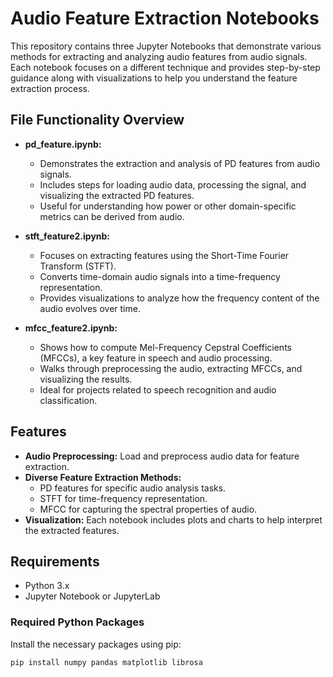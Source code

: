 # Audio Feature Extraction Notebooks

This repository contains three Jupyter Notebooks that demonstrate various methods for extracting and analyzing audio features from audio signals. Each notebook focuses on a different technique and provides step-by-step guidance along with visualizations to help you understand the feature extraction process.

## File Functionality Overview

- **pd_feature.ipynb:**  
  - Demonstrates the extraction and analysis of PD features from audio signals.
  - Includes steps for loading audio data, processing the signal, and visualizing the extracted PD features.
  - Useful for understanding how power or other domain-specific metrics can be derived from audio.

- **stft_feature2.ipynb:**  
  - Focuses on extracting features using the Short-Time Fourier Transform (STFT).
  - Converts time-domain audio signals into a time-frequency representation.
  - Provides visualizations to analyze how the frequency content of the audio evolves over time.

- **mfcc_feature2.ipynb:**  
  - Shows how to compute Mel-Frequency Cepstral Coefficients (MFCCs), a key feature in speech and audio processing.
  - Walks through preprocessing the audio, extracting MFCCs, and visualizing the results.
  - Ideal for projects related to speech recognition and audio classification.

## Features

- **Audio Preprocessing:** Load and preprocess audio data for feature extraction.
- **Diverse Feature Extraction Methods:** 
  - PD features for specific audio analysis tasks.
  - STFT for time-frequency representation.
  - MFCC for capturing the spectral properties of audio.
- **Visualization:** Each notebook includes plots and charts to help interpret the extracted features.

## Requirements

- Python 3.x
- Jupyter Notebook or JupyterLab

### Required Python Packages

Install the necessary packages using pip:

```bash
pip install numpy pandas matplotlib librosa
